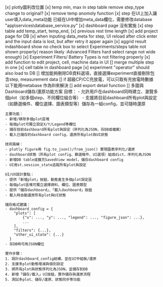 [x] plotly圖利改位置
[x] temp min, max in step table remove
step_type change to original?
[x] remove temp anomoly function
[x] step 在UI上加入讓user填入data_meta功能
    已經在UI中增加meta_data欄位，需要修改database "app\services\database_service.py"
[x] dashboard page 沒有實施
[x] step table add temp_start, temp_end, 
[x] previous rest time length
[x] add project page for DB
[x] when inputing data_meta for step, UI reload after click enter and the input data is lost, but after retry it apper again
[x] aggrid result indashboard show no check box to select 
    Experiments/steps table not shown properly( reason likely :Advanced Filters hard select range not wide enough)
    [x] Experiment Filters/ Battery Types is not filtering properly
[x] add function to edit project, cell, machine data in UI
[] merge multiple step in one
[x] cell table in dashboard page
[x] experiment "operator" should also load to DB
[] 增加能夠刪除DB資料選項，直接選擇experiment直接刪除包含step, measurement data
[] if 超級CP/CC充放電，可以只取有充放電時數據
以下能用metabase 作為BI來解決
[] add export detail function
[] 多圖與Dashboard儲存/還原功能方案
    目標：
    - 允許用戶在dashboard同時建立、瀏覽多個plot（如多個step、不同欄位組合等）
    - 支援將目前dashboard所有plot與設定（如篩選條件、欄位選擇、圖表類型等）儲存為一組config，並可隨時還原

    主要功能：
    - 新增/移除多個plot區塊
    - 每個plot可獨立設定X/Y/Legend等欄位
    - 儲存目前dashboard所有plot與設定（序列化為JSON，存DB或檔案）
    - 載入已儲存的dashboard config，還原所有plot與UI狀態

    技術路線：
    - plotly figure用 fig.to_json()/from_json() 實現圖表序列化/還原
    - dashboard狀態（所有plot config、篩選條件、UI選項）組成dict，序列化為JSON
    - 新增DB table或擴充SavedView model，儲存dashboard config
    - UI用st.session_state追蹤所有plot與設定

    UI/UX設計重點：
    - 提供「新增plot」按鈕，動態產生多個plot設定區
    - 每個plot區塊可獨立選擇資料、欄位、圖表類型
    - 提供「儲存dashboard」、「載入dashboard」按鈕
    - 載入時自動還原所有plot與UI狀態

    儲存格式建議：
    - dashboard_config = {
        "plots": [
            {"x": ..., "y": ..., "legend": ..., "figure_json": ...},
            ...
        ],
        "filters": {...},
        "other_ui_state": {...}
      }
    - 存DB時可用JSON欄位

    實作步驟：
    1. 設計dashboard_config結構，並在UI中組裝/還原
    2. 支援多plot動態增減與個別設定
    3. 將所有plot與狀態序列化為JSON，並儲存到DB
    4. 新增「儲存/載入」UI按鈕，實作儲存與還原流程
    5. 測試多plot、儲存/還原、狀態同步等功能
